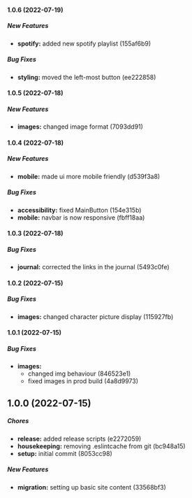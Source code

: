 #### 1.0.6 (2022-07-19)

##### New Features

-   **spotify:** added new spotify playlist (155af6b9)

##### Bug Fixes

-   **styling:** moved the left-most button (ee222858)

#### 1.0.5 (2022-07-18)

##### New Features

-   **images:** changed image format (7093dd91)

#### 1.0.4 (2022-07-18)

##### New Features

-   **mobile:** made ui more mobile friendly (d539f3a8)

##### Bug Fixes

-   **accessibility:** fixed MainButton (154e315b)
-   **mobile:** navbar is now responsive (fbff18aa)

#### 1.0.3 (2022-07-18)

##### Bug Fixes

-   **journal:** corrected the links in the journal (5493c0fe)

#### 1.0.2 (2022-07-15)

##### Bug Fixes

-   **images:** changed character picture display (115927fb)

#### 1.0.1 (2022-07-15)

##### Bug Fixes

-   **images:**
    -   changed img behaviour (846523e1)
    -   fixed images in prod build (4a8d9973)

## 1.0.0 (2022-07-15)

##### Chores

-   **release:** added release scripts (e2272059)
-   **housekeeping:** removing .eslintcache from git (bc948a15)
-   **setup:** initial commit (8053cc98)

##### New Features

-   **migration:** setting up basic site content (33568bf3)
